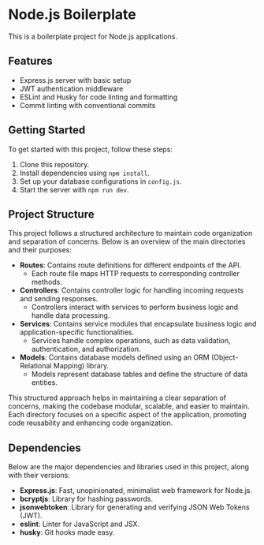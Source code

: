 # Node.js Boilerplate

This is a boilerplate project for Node.js applications.

## Features

- Express.js server with basic setup
- JWT authentication middleware
- ESLint and Husky for code linting and formatting
- Commit linting with conventional commits

## Getting Started

To get started with this project, follow these steps:

1. Clone this repository.
2. Install dependencies using `npm install`.
3. Set up your database configurations in `config.js`.
4. Start the server with `npm run dev`.

## Project Structure

This project follows a structured architecture to maintain code organization and separation of concerns. Below is an overview of the main directories and their purposes:

- **Routes**: Contains route definitions for different endpoints of the API.
  - Each route file maps HTTP requests to corresponding controller methods.
- **Controllers**: Contains controller logic for handling incoming requests and sending responses.
  - Controllers interact with services to perform business logic and handle data processing.
- **Services**: Contains service modules that encapsulate business logic and application-specific functionalities.
  - Services handle complex operations, such as data validation, authentication, and authorization.
- **Models**: Contains database models defined using an ORM (Object-Relational Mapping) library.
  - Models represent database tables and define the structure of data entities.

This structured approach helps in maintaining a clear separation of concerns, making the codebase modular, scalable, and easier to maintain. Each directory focuses on a specific aspect of the application, promoting code reusability and enhancing code organization.

## Dependencies

Below are the major dependencies and libraries used in this project, along with their versions:

- **Express.js**: Fast, unopinionated, minimalist web framework for Node.js.
- **bcryptjs**: Library for hashing passwords.
- **jsonwebtoken**: Library for generating and verifying JSON Web Tokens (JWT).
- **eslint**: Linter for JavaScript and JSX.
- **husky**: Git hooks made easy.
